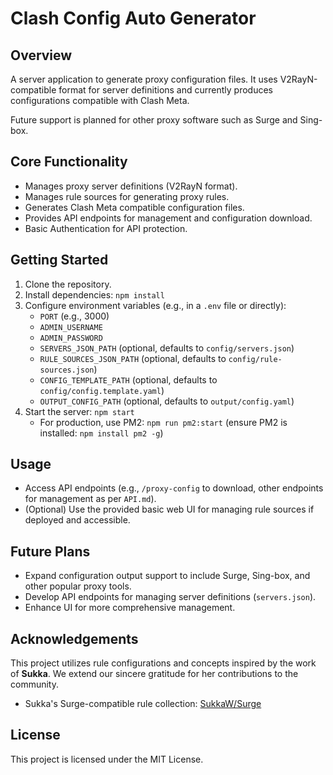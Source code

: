 # Clash Config Auto Generator

## Overview

A server application to generate proxy configuration files. It uses V2RayN-compatible format for server definitions and currently produces configurations compatible with Clash Meta.

Future support is planned for other proxy software such as Surge and Sing-box.

## Core Functionality

*   Manages proxy server definitions (V2RayN format).
*   Manages rule sources for generating proxy rules.
*   Generates Clash Meta compatible configuration files.
*   Provides API endpoints for management and configuration download.
*   Basic Authentication for API protection.

## Getting Started

1.  Clone the repository.
2.  Install dependencies: `npm install`
3.  Configure environment variables (e.g., in a `.env` file or directly):
    *   `PORT` (e.g., 3000)
    *   `ADMIN_USERNAME`
    *   `ADMIN_PASSWORD`
    *   `SERVERS_JSON_PATH` (optional, defaults to `config/servers.json`)
    *   `RULE_SOURCES_JSON_PATH` (optional, defaults to `config/rule-sources.json`)
    *   `CONFIG_TEMPLATE_PATH` (optional, defaults to `config/config.template.yaml`)
    *   `OUTPUT_CONFIG_PATH` (optional, defaults to `output/config.yaml`)
4.  Start the server: `npm start`
    *   For production, use PM2: `npm run pm2:start` (ensure PM2 is installed: `npm install pm2 -g`)

## Usage

*   Access API endpoints (e.g., `/proxy-config` to download, other endpoints for management as per `API.md`).
*   (Optional) Use the provided basic web UI for managing rule sources if deployed and accessible.

## Future Plans

*   Expand configuration output support to include Surge, Sing-box, and other popular proxy tools.
*   Develop API endpoints for managing server definitions (`servers.json`).
*   Enhance UI for more comprehensive management.

## Acknowledgements

This project utilizes rule configurations and concepts inspired by the work of **Sukka**. We extend our sincere gratitude for her contributions to the community.

-   Sukka's Surge-compatible rule collection: [SukkaW/Surge](https://github.com/SukkaW/Surge)

## License

This project is licensed under the MIT License.
